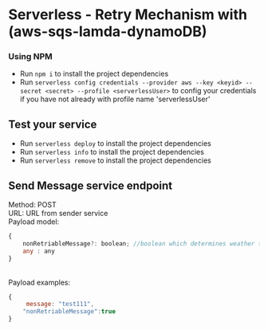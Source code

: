 # Serverless - Retry Mechanism with (aws-sqs-lamda-dynamoDB)
### Using NPM

- Run `npm i` to install the project dependencies
- Run `serverless config credentials --provider aws --key <keyid> --secret <secret> --profile <serverlessUser>` to config your credentials if you have not already with profile name 'serverlessUser'


## Test your service
- Run `serverless deploy` to install the project dependencies
- Run `serverless info` to install the project dependencies
- Run `serverless remove` to install the project dependencies

## Send Message service endpoint
Method: POST<br />
URL: URL from sender service<br />
Payload model:
```javascript
{
    nonRetriableMessage?: boolean; //boolean which determines weather to fail the message or not
    any : any
}
```
<br />Payload examples: 
```javascript
{
     message: "test111",
    "nonRetriableMessage":true 
}
```
